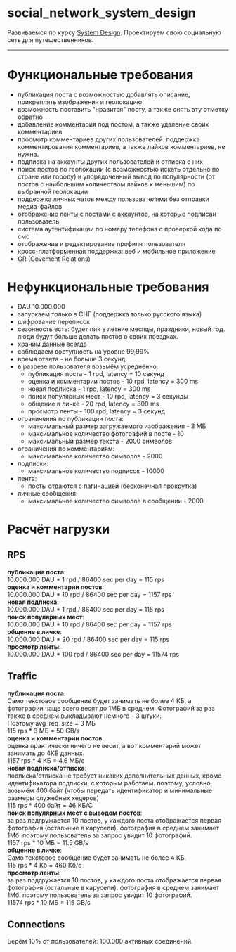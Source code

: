 # social_network_system_design
Развиваемся по курсу [System Design](https://balun.courses/courses/system_design). Проектируем свою социальную сеть для путешественников.

---

# Функциональные требования
- публикация поста с возможностью добавлять описание, прикреплять изображения и геолокацию
- возможность поставить "нравится" посту, а также снять эту отметку обратно
- добавление комментария под постом, а также удаление своих комментариев
- просмотр комментариев других пользователей. поддержка комментирования комментариев, а также лайков комментариев, не нужна.
- подписка на аккаунты других пользователей и отписка с них
- поиск постов по геолокации (с возможностью искать отдельно по стране или городу) и упорядоченный вывод по популярности (от постов с наибольшим количеством лайков к меньшим) по выбранной геолокации
- поддержка личных чатов между пользователями без отправки медиа-файлов
- отображение ленты с постами с аккаунтов, на которые подписан пользователь
- система аутентификации по номеру телефона с проверкой кода по смс
- отображение и редактирование профиля пользователя
- кросс-платформенная поддержка: веб и мобильное приложение
- GR (Govement Relations) 

# Нефункциональные требования
- DAU 10.000.000
- запускаем только в СНГ (поддержка только русского языка)
- шифрование переписок
- сезонность есть: будет пик в летние месяцы, праздники, новый год. люди будут больше делать постов о своих поездках.
- храним данные всегда
- соблюдаем доступность на уровне 99,99%
- время ответа - не больше 3 секунд
- в разрезе пользователя возьмём усреднённо:
  - публикация поста - 1 rpd, latency = 10 секунд
  - оценка и комментарии постов - 10 rpd, latency = 300 ms
  - новая подписка - 1 rpd, latency = 300 ms
  - поиск популярных мест - 10 rpd, latency = 3 секунды
  - общение в личке - 20 rpd, latency = 300 ms
  - просмотр ленты - 100 rpd, latency = 3 секунд
- ограничения по публикации поста:
  - максимальный размер загружаемого изображения - 3 МБ
  - максимальное количество фотографий в посте - 10
  - максимальный размер текста - 2000 символов
- ограничения по комментариям:
  - максимальное количество символов - 2000
- подписки:
  - максимальное количество подписок - 10000
- лента:
  - посты отдаются с пагинацией (бесконечная прокрутка)
- личные сообщения:
  - максимальное количество символов в сообщении - 2000

# Расчёт нагрузки

## RPS

**публикация поста**:  
10.000.000 DAU * 1 rpd / 86400 sec per day = 115 rps  
**оценка и комментарии постов**:  
10.000.000 DAU * 10 rpd / 86400 sec per day = 1157 rps  
**новая подписка**:  
10.000.000 DAU * 1 rpd / 86400 sec per day = 115 rps  
**поиск популярных мест**:  
10.000.000 DAU * 10 rpd / 86400 sec per day = 1157 rps  
**общение в личке**:  
10.000.000 DAU * 20 rpd / 86400 sec per day = 115 rps  
**просмотр ленты**:  
10.000.000 DAU * 100 rpd / 86400 sec per day = 11574 rps  

## Traffic

**публикация поста**:  
Само текстовое сообщение будет занимать не более 4 КБ, а фотографии чаще всего весят до 1МБ в среднем. Фотографий за раз также в среднем выкладывают немного - 3 штуки.  
Поэтому avg_req_size = 3 МБ  
115 rps * 3 МБ = 50 GB/s  
**оценка и комментарии постов**:  
оценка практически ничего не весит, а вот комментарий может занимать до 4КБ данных.  
1157 rps * 4 КБ = 4.6 МБ/с  
**новая подписка/отписка**:  
подписка/отписка не требует никаких дополнительных данных, кроме идентификатора подписки, с которым работаем. поэтому, условно, возьмём 400 байт (чтобы передать идентификатор и минимальные размеры служебных хедеров)  
115 rps * 400 байт = 46 КБ/С  
**поиск популярных мест с выводом постов**:  
за раз подгружается 10 постов, у каждого поста отображается первая фотография (остальные в карусели). фотография в среднем занимает 1Мб. поэтому пользователь за запрос увидит 10 фотографий.  
1157 rps * 10 МБ = 11.5 GB/s  
**общение в личке**:  
Само текстовое сообщение будет занимать не более 4 КБ.  
115 rps * 4 Кб = 460 Кб/с  
**просмотр ленты**:  
за раз подгружается 10 постов, у каждого поста отображается первая фотография (остальные в карусели). фотография в среднем занимает 1Мб. поэтому пользователь за запрос увидит 10 фотографий.  
11574 rps * 10 МБ = 115 GB/s  

## Connections

Берём 10% от пользователей: 100.000 активных соединений.
